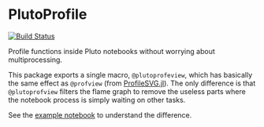 # PlutoProfile

[![Build Status](https://github.com/gdalle/PlutoProfile.jl/workflows/CI/badge.svg)](https://github.com/gdalle/PlutoProfile.jl/actions)

Profile functions inside Pluto notebooks without worrying about multiprocessing.

This package exports a single macro, `@plutoprofeview`, which has basically the same effect as `@profview` (from [ProfileSVG.jl](https://github.com/kimikage/ProfileSVG.jl)). The only difference is that `@plutoprofview` filters the flame graph to remove the useless parts where the notebook process is simply waiting on other tasks.

See the [example notebook](gdalle.github.io/plutoprofile.jl/) to understand the difference.
